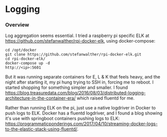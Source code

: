 # Logging

### Overview

Log aggregation seems essential.  I tried a raspberry pi specific ELK at https://github.com/stefanwalther/rpi-docker-elk, using docker-compose:

    cd /opt/docker 
    git clone https://github.com/stefanwalther/rpi-docker-elk.git
    cd rpi-docker-elk/
    docker-compose up -d
    http://<ip>:5601

But it was running separate containers for E, L & K that feels heavy, and the night after starting it, my pi hung trying to SSH in, forcing me to reboot.  I started shopping for something simpler and smaller.  I found https://blog.treasuredata.com/blog/2016/08/03/distributed-logging-architecture-in-the-container-era/ which raised fluentd for me. 

Rather than running ELK on the pi, just use a native logdriver in Docker to push logs to ELK. Docker has a fluentd logdriver, and I found a blog showing it's use with springboot containers pushing logs to ELK: https://programmaticponderings.com/2017/04/10/streaming-docker-logs-to-the-elastic-stack-using-fluentd/.

<dev out fluentd pushing to ELK here>
